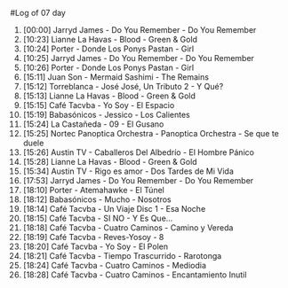 #Log of 07 day

1. [00:00] Jarryd James - Do You Remember - Do You Remember
1. [10:23] Lianne La Havas - Blood - Green & Gold
1. [10:24] Porter - Donde Los Ponys Pastan - Girl
1. [10:25] Jarryd James - Do You Remember - Do You Remember
1. [10:26] Porter - Donde Los Ponys Pastan - Girl
1. [15:11] Juan Son - Mermaid Sashimi - The Remains
1. [15:12] Torreblanca - José José, Un Tributo 2 - Y Qué?
1. [15:13] Lianne La Havas - Blood - Green & Gold
1. [15:15] Café Tacvba - Yo Soy - El Espacio
1. [15:19] Babasónicos - Jessico - Los Calientes
1. [15:24] La Castañeda - 09 - El Gusano
1. [15:25] Nortec Panoptica Orchestra - Panoptica Orchestra - Se que te duele
1. [15:26] Austin TV - Caballeros Del Albedrío - El Hombre Pánico
1. [15:28] Lianne La Havas - Blood - Green & Gold
1. [15:34] Austin TV - Rigo es amor - Dos Tardes de Mi Vida
1. [17:53] Jarryd James - Do You Remember - Do You Remember
1. [18:10] Porter - Atemahawke - El Túnel
1. [18:12] Babasónicos - Mucho - Nosotros
1. [18:14] Café Tacvba - Un Viaje Disc 1 - Esa Noche
1. [18:15] Café Tacvba - SI NO - Y Es Que...
1. [18:18] Café Tacvba - Cuatro Caminos - Camino y Vereda
1. [18:19] Café Tacvba - Reves-Yosoy - 8
1. [18:20] Café Tacvba - Yo Soy - El Polen
1. [18:21] Café Tacvba - Tiempo Trascurrido - Rarotonga
1. [18:24] Café Tacvba - Cuatro Caminos - Mediodia
1. [18:28] Café Tacvba - Cuatro Caminos - Encantamiento Inutil
